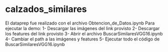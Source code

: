 # calzados_similares
El dataprep fue realizado con el archivo Obtencion_de_Datos.ipynb
Para ejecutar la demo:
1- Descargar las imágenes del link provisto
2- Descargar los features del link provisto
3- Abrir el archivo BuscarSimilaresVGG16.ipynb
4- Cambiar el path a las imágenes y features 
5- Ejecutar todo el código de BuscarSimilaresVGG16.ipynb

